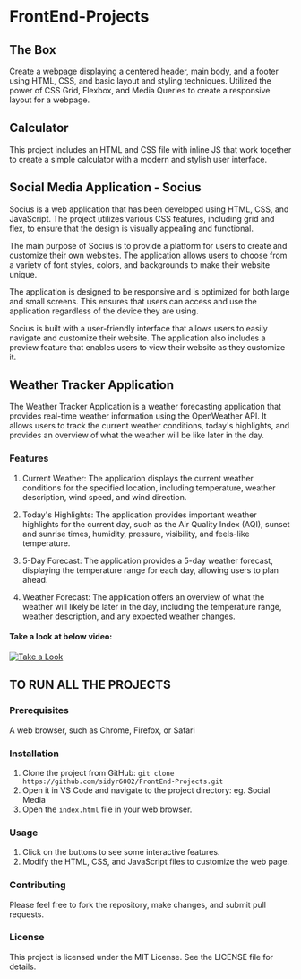 # FrontEnd-Projects

## The Box

Create a webpage displaying a centered header, main body, and a footer using HTML, CSS, and basic layout and styling techniques. Utilized the power of CSS Grid, Flexbox, and Media Queries to create a responsive layout for a webpage.

## Calculator

This project includes an HTML and CSS file with inline JS that work together to create a simple calculator with a modern and stylish user interface.

## Social Media Application - Socius

Socius is a web application that has been developed using HTML, CSS, and JavaScript. The project utilizes various CSS features, including grid and flex, to ensure that the design is visually appealing and functional.

The main purpose of Socius is to provide a platform for users to create and customize their own websites. The application allows users to choose from a variety of font styles, colors, and backgrounds to make their website unique.

The application is designed to be responsive and is optimized for both large and small screens. This ensures that users can access and use the application regardless of the device they are using.

Socius is built with a user-friendly interface that allows users to easily navigate and customize their website. The application also includes a preview feature that enables users to view their website as they customize it.

## Weather Tracker Application

The Weather Tracker Application is a weather forecasting application that provides real-time weather information using the OpenWeather API. It allows users to track the current weather conditions, today's highlights, and provides an overview of what the weather will be like later in the day.

### Features
1. Current Weather: The application displays the current weather conditions for the specified location, including temperature, weather description, wind speed, and wind direction.

2. Today's Highlights: The application provides important weather highlights for the current day, such as the Air Quality Index (AQI), sunset and sunrise times, humidity, pressure, visibility, and feels-like temperature.

3. 5-Day Forecast: The application provides a 5-day weather forecast, displaying the temperature range for each day, allowing users to plan ahead.

4. Weather Forecast: The application offers an overview of what the weather will likely be later in the day, including the temperature range, weather description, and any expected weather changes.

#### Take a look at below video:

[![Take a Look](https://drive.google.com/uc?id=1nAJQsvrwzCj4xFxXYZSf3hlyvQ5H1MuV)](https://drive.google.com/file/d/1MpeNiJ97Td6GBkEgCnvgxtvCdY0Xl1yo/view?usp=sharing)



## 
## TO RUN ALL THE PROJECTS 

### Prerequisites 

A web browser, such as Chrome, Firefox, or Safari

### Installation

1. Clone the project from GitHub: 
``` git clone https://github.com/sidyr6002/FrontEnd-Projects.git ```
2. Open it in VS Code and navigate to the project directory: eg. Social Media
3. Open the `index.html` file in your web browser.

### Usage

1. Click on the buttons to see some interactive features.
2. Modify the HTML, CSS, and JavaScript files to customize the web page.

### Contributing

Please feel free to fork the repository, make changes, and submit pull requests.

### License

This project is licensed under the MIT License. See the LICENSE file for details.


